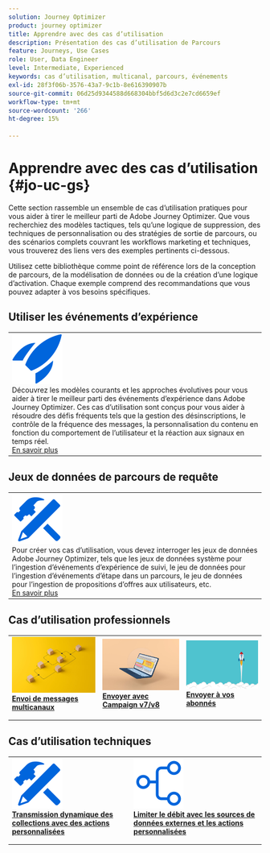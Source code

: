 ```yaml
---
solution: Journey Optimizer
product: journey optimizer
title: Apprendre avec des cas d’utilisation
description: Présentation des cas d’utilisation de Parcours
feature: Journeys, Use Cases
role: User, Data Engineer
level: Intermediate, Experienced
keywords: cas d’utilisation, multicanal, parcours, événements
exl-id: 28f3f06b-3576-43a7-9c1b-8e616390907b
source-git-commit: 06d25d9344588d668304bbf5d6d3c2e7cd6659ef
workflow-type: tm+mt
source-wordcount: '266'
ht-degree: 15%

---
```


# Apprendre avec des cas d’utilisation {#jo-uc-gs}

Cette section rassemble un ensemble de cas d’utilisation pratiques pour vous aider à tirer le meilleur parti de Adobe Journey Optimizer. Que vous recherchiez des modèles tactiques, tels qu’une logique de suppression, des techniques de personnalisation ou des stratégies de sortie de parcours, ou des scénarios complets couvrant les workflows marketing et techniques, vous trouverez des liens vers des exemples pertinents ci-dessous.

Utilisez cette bibliothèque comme point de référence lors de la conception de parcours, de la modélisation de données ou de la création d’une logique d’activation. Chaque exemple comprend des recommandations que vous pouvez adapter à vos besoins spécifiques.


## Utiliser les événements d’expérience

<table style="table-layout:fixed">
<tr style="border: 0;">
  <td>
    <div>
    <a href="exp-event-lookup.md">
    <img alt="bonnes pratiques de recherche des événements d’expérience" src="../assets/do-not-localize/icon-quick-start.svg" /></a> 
    <br>Découvrez les modèles courants et les approches évolutives pour vous aider à tirer le meilleur parti des événements d’expérience dans Adobe Journey Optimizer. Ces cas d’utilisation sont conçus pour vous aider à résoudre des défis fréquents tels que la gestion des désinscriptions, le contrôle de la fréquence des messages, la personnalisation du contenu en fonction du comportement de l’utilisateur et la réaction aux signaux en temps réel.
    </div>
      <div>
     <a href="exp-event-lookup.md">En savoir plus</a></div>
    </div>
  </td>
</tr>
</table>


## Jeux de données de parcours de requête

<table style="table-layout:fixed">
<tr style="border: 0;">
  <td>
    <div>
    <a href="../data/datasets-query-examples.md">
    <img alt="exemples de requêtes" src="../assets/do-not-localize/icon-configure.svg"/></a> 
    <br>Pour créer vos cas d’utilisation, vous devez interroger les jeux de données Adobe Journey Optimizer, tels que les jeux de données système pour l’ingestion d’événements d’expérience de suivi, le jeu de données pour l’ingestion d’événements d’étape dans un parcours, le jeu de données pour l’ingestion de propositions d’offres aux utilisateurs, etc.
    </div>
      <div>
     <a href="../data/datasets-query-examples.md">En savoir plus</a></div>
    </div>
  </td>
</tr>
</table>

## Cas d’utilisation professionnels

<table style="table-layout:fixed"><tr style="border: 0;">
<td>
<a href="../building-journeys/journeys-uc.md">
<img alt="Envoi de messages multi-canal" src="../assets/do-not-localize/start-journey.jpeg">
</a>
<div>
<a href="../building-journeys/journeys-uc.md"><strong>Envoi de messages multicanaux</strong></a>
</div>
<p>
</td>
<td>
<a href="ajo-ac.md">
<img alt="Envoyer un message à l’aide de Campaign" src="../assets/do-not-localize/start-interface.jpeg">
</a>
<div><a href="ajo-ac.md"><strong>Envoyer avec Campaign v7/v8</strong>
</div>
<p>
</td>
<td>
<a href="message-to-subscribers-uc.md">
<img alt="Envoyer un message aux abonnés" src="../assets/do-not-localize/start-quick.png">
</a>
<div>
<a href="message-to-subscribers-uc.md"><strong>Envoyer à vos abonnés</strong></a>
</div>
<p></td>
</tr></table>

## Cas d’utilisation techniques

<table style="table-layout:fixed"><tr style="border: 0;">
<td>
<a href="collections.md">
<img alt="Transmettre des collections de manière dynamique à l’aide d’actions personnalisées" src="../assets/do-not-localize/icon-configure.svg">
</a>
<div>
<a href="collections.md"><strong>Transmission dynamique des collections avec des actions personnalisées</strong></a>
</div>
<p>
</td>
<td>
<a href="limit-throughput.md">
<img alt="Limiter le débit avec des sources de données externes et des actions personnalisées" src="../assets/do-not-localize/icon-first-journey.svg">
</a>
<div><a href="limit-throughput.md"><strong>Limiter le débit avec les sources de données externes et les actions personnalisées</strong>
</div>
<p>
</td>
</tr></table>
